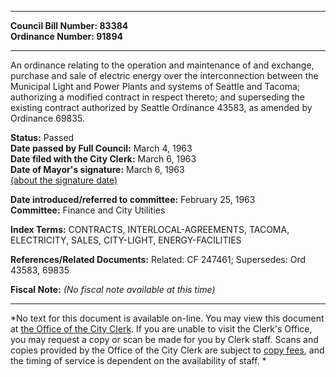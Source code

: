 * * * * *  
  
**Council Bill Number: [](#h0)[](#h2)83384**   
**Ordinance Number: 91894**  
  
* * * * *  
  
An ordinance relating to the operation and maintenance of and exchange, purchase and sale of electric energy over the interconnection between the Municipal Light and Power Plants and systems of Seattle and Tacoma; authorizing a modified contract in respect thereto; and superseding the existing contract authorized by Seattle Ordinance 43583, as amended by Ordinance 69835.  
  
**Status:** Passed   
**Date passed by Full Council:** March 4, 1963   
**Date filed with the City Clerk:** March 6, 1963   
**Date of Mayor's signature:** March 6, 1963   
[(about the signature date)](/~public/approvaldate.htm)   
  
  
**Date introduced/referred to committee:** February 25, 1963   
**Committee:** Finance and City Utilities   
  
**Index Terms:** CONTRACTS, INTERLOCAL-AGREEMENTS, TACOMA, ELECTRICITY, SALES, CITY-LIGHT, ENERGY-FACILITIES  
  
**References/Related Documents:** Related: CF 247461; Supersedes: Ord 43583, 69835  
  
**Fiscal Note:** *(No fiscal note available at this time)*  
  
* * * * *  
  
*No text for this document is available on-line. You may view this document at [the Office of the City Clerk](http://www.seattle.gov/leg/clerk/contactUs.htm). If you are unable to visit the Clerk's Office, you may request a copy or scan be made for you by Clerk staff. Scans and copies provided by the Office of the City Clerk are subject to [copy fees](http://clerk.seattle.gov/~public/clerkfees.htm), and the timing of service is dependent on the availability of staff. *  
  
  
